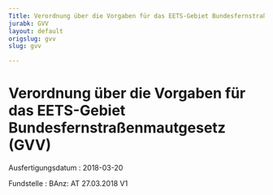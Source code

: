 ```yaml
---
Title: Verordnung über die Vorgaben für das EETS-Gebiet Bundesfernstraßenmautgesetz
jurabk: GVV
layout: default
origslug: gvv
slug: gvv

---
```


# Verordnung über die Vorgaben für das EETS-Gebiet Bundesfernstraßenmautgesetz (GVV)

Ausfertigungsdatum
:   2018-03-20

Fundstelle
:   BAnz: AT 27.03.2018 V1

